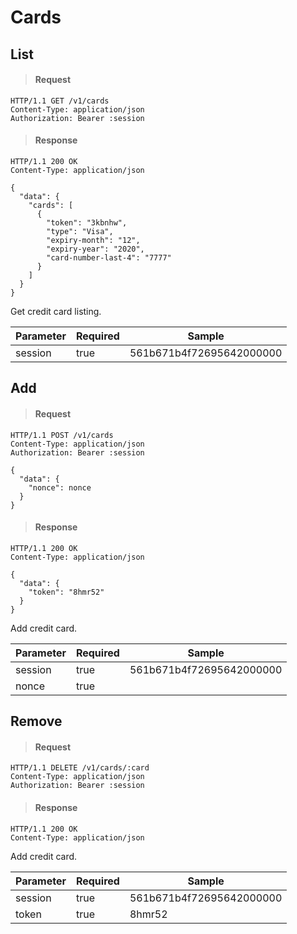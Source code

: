 # Cards

## List

> #### Request

```shell
HTTP/1.1 GET /v1/cards
Content-Type: application/json
Authorization: Bearer :session
```

> #### Response

```shell
HTTP/1.1 200 OK
Content-Type: application/json

{
  "data": {
    "cards": [
      {
        "token": "3kbnhw",
        "type": "Visa",
        "expiry-month": "12",
        "expiry-year": "2020",
        "card-number-last-4": "7777"
      }
    ]
  }
}
```

Get credit card listing.

Parameter | Required | Sample
--- | --- | ---
session | true | 561b671b4f72695642000000



## Add

> #### Request

```shell
HTTP/1.1 POST /v1/cards
Content-Type: application/json
Authorization: Bearer :session

{
  "data": {
    "nonce": nonce
  }
}
```

> #### Response

```shell
HTTP/1.1 200 OK
Content-Type: application/json

{
  "data": {
    "token": "8hmr52"
  }
}
```

Add credit card.

Parameter | Required | Sample
--- | --- | ---
session | true | 561b671b4f72695642000000
nonce | true |



## Remove

> #### Request

```shell
HTTP/1.1 DELETE /v1/cards/:card
Content-Type: application/json
Authorization: Bearer :session
```

> #### Response

```shell
HTTP/1.1 200 OK
Content-Type: application/json
```

Add credit card.

Parameter | Required | Sample
--- | --- | ---
session | true | 561b671b4f72695642000000
token | true | 8hmr52
